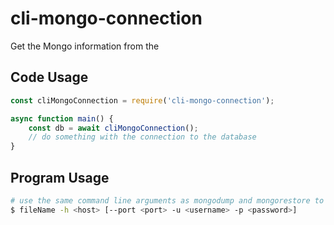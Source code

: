 # cli-mongo-connection
Get the Mongo information from the 

## Code Usage
```js
const cliMongoConnection = require('cli-mongo-connection');

async function main() {
    const db = await cliMongoConnection();
    // do something with the connection to the database
}
```

## Program Usage
```bash
# use the same command line arguments as mongodump and mongorestore to connect to mongo
$ fileName -h <host> [--port <port> -u <username> -p <password>]
```